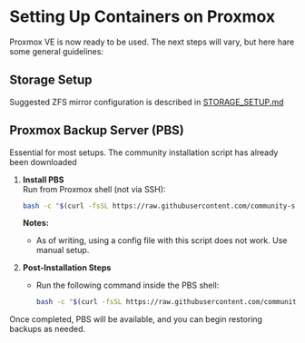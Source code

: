 # Setting Up Containers on Proxmox

Proxmox VE is now ready to be used. The next steps will vary, but here hare some general guidelines:

## Storage Setup

Suggested ZFS mirror configuration is described in [STORAGE_SETUP.md](./STORAGE_SETUP.md)

## Proxmox Backup Server (PBS)

Essential for most setups. The community installation script has already been downloaded 

1. **Install PBS**  
   Run from Proxmox shell (not via SSH):  
   ```bash
   bash -c "$(curl -fsSL https://raw.githubusercontent.com/community-scripts/ProxmoxVE/main/ct/proxmox-backup-server.sh)"
   ```

   **Notes:** 
     - As of writing, using a config file with this script does not work. Use manual setup.

1. **Post-Installation Steps**  
   - Run the following command inside the PBS shell:  
     ```bash
     bash -c "$(curl -fsSL https://raw.githubusercontent.com/community-scripts/ProxmoxVE/main/tools/pve/post-pbs-install.sh)"
     ```

Once completed, PBS will be available, and you can begin restoring backups as needed.

